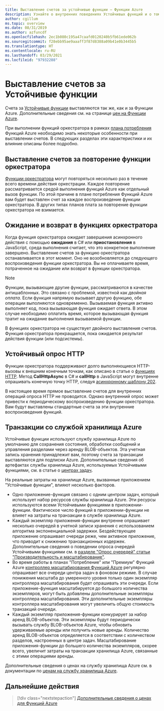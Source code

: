 ```yaml
---
title: Выставление счетов за устойчивые функции — Функции Azure
description: Узнайте о внутренних поведениях Устойчивых функций и о том, как они влияют на выставление счетов за использование Функций Azure.
author: cgillum
ms.topic: overview
ms.date: 08/31/2019
ms.author: azfuncdf
ms.openlocfilehash: 2ec1b080c195a47caafd0120240b5fb61ede062b
ms.sourcegitcommit: f28ebb95ae9aaaff3f87d8388a09b41e0b3445b5
ms.translationtype: HT
ms.contentlocale: ru-RU
ms.lasthandoff: 03/29/2021
ms.locfileid: "97932288"
---
```

# <a name="durable-functions-billing"></a>Выставление счетов за Устойчивые функции

Счета за [Устойчивые функции](durable-functions-overview.md) выставляются так же, как и за Функции Azure. Дополнительные сведения см. на странице [цен на Функции Azure](https://azure.microsoft.com/pricing/details/functions/).

При выполнении функций оркестратора в рамках [плана потребления](../consumption-plan.md) Функций Azure необходимо знать некоторые особенности при выставлении счетов. В следующих разделах эти характеристики и их влияние описаны более подробно.

## <a name="orchestrator-function-replay-billing"></a>Выставление счетов за повторение функции оркестратора

[Функции оркестратора](durable-functions-orchestrations.md) могут повторяться несколько раз в течение всего времени действия оркестрации. Каждое повторение рассматривается средой выполнения функций Azure как отдельный вызов функции. По этой причине в плане потребления Функций Azure вам будет выставлен счет за каждое воспроизведение функции оркестратора. В других типах планов плата за повторение функции оркестратора не взимается.

## <a name="awaiting-and-yielding-in-orchestrator-functions"></a>Ожидание и возврат в функциях оркестратора

Когда функция оркестратора ожидает завершения асинхронного действия с помощью **ожидания** в C# или **приостановления** в JavaScript, среда выполнения считает, что это конкретное выполнение завершено. Выставление счетов за функцию оркестратора останавливается в этот момент. Оно не возобновляется до следующего воспроизведения функции оркестратора. Вы не оплачиваете время, потраченное на ожидание или возврат в функции оркестратора.

> [!NOTE]
> Функции, вызывающие другие функции, рассматриваются в качестве антишаблонных. Это связано с проблемой, известной как _двойная оплата_. Если функция напрямую вызывает другую функцию, обе операции выполняются одновременно. Вызываемая функция активно выполняет код, пока вызывающая функция ожидает ответа. В этом случае необходимо оплатить время, которое вызывающая функция тратит на ожидание выполнения вызываемой функции.
>
> В функциях оркестратора не существует двойного выставления счетов. Функция оркестратора прекращается, пока ожидается результат действия функции (или подсистемы).

## <a name="durable-http-polling"></a>Устойчивый опрос HTTP

Функции оркестратора поддерживают долго выполняющиеся HTTP-вызовы к внешним конечным точкам, как описано в статье о [функциях HTTP](durable-functions-http-features.md). Метод **CallHttpAsync** в C# и **callHttp** в JavaScript могут внутренне опрашивать конечную точку HTTP, следуя [асинхронному шаблону 202](durable-functions-http-features.md#http-202-handling).

В настоящее время прямое выставление счетов для внутренних операций опроса HTTP не проводится. Однако внутренний опрос может привести к периодическому воспроизведению функции оркестратора. Вам будут выставлены стандартные счета за эти внутренние воспроизведения функций.

## <a name="azure-storage-transactions"></a>Транзакции со службой хранилища Azure

Устойчивые функции используют службу хранилища Azure по умолчанию для сохранения состояния, обработки сообщений и управления разделами через аренду BLOB-объектов. Эта учетная запись хранения принадлежит вам, поэтому счета за транзакции выставляются для подписки Azure. Дополнительные сведения об артефактах службы хранилища Azure, используемых Устойчивыми функциями, см. в статье о [центрах задач](durable-functions-task-hubs.md).

На реальные затраты на хранилище Azure, вызванные приложением "Устойчивые функции", влияют несколько факторов.

* Одно приложение-функция связано с одним центром задач, который использует набор ресурсов службы хранилища Azure. Эти ресурсы используются всеми Устойчивыми функциями в приложении-функции. Фактическое число функций в приложении-функции не влияет на затраты на транзакции в службе хранилища Azure.
* Каждый экземпляр приложения-функции внутренне опрашивает несколько очередей в учетной записи хранения с использованием алгоритма экспоненциальной задержки. Бездействующее приложение опрашивает очереди реже, чем активное приложение, что приводит к снижению транзакционных издержек. Дополнительные сведения о поведении опроса очередей Устойчивыми функциями см. в [разделе "Опрос очередей" статьи "Производительность и масштабирование"](durable-functions-perf-and-scale.md#queue-polling).
* Во время работы в планах "Потребление" или "Премиум" Функций Azure [контроллер масштабирования Функций Azure](../event-driven-scaling.md) регулярно опрашивает все очереди центра задач в фоновом режиме. В случае понижения масштаба до умеренного уровня только один экземпляр контроллера масштабирования будет опрашивать эти очереди. Если приложение-функция масштабируется до большого количества экземпляров, могут быть добавлены дополнительные экземпляры контроллера масштабирования. Эти дополнительные экземпляры контроллера масштабирования могут увеличить общую стоимость транзакций очереди.
* Каждый экземпляр приложения-функции конкурирует за набор аренд BLOB-объектов. Эти экземпляры будут периодически вызывать службу BLOB-объектов Azure, чтобы обновить удерживаемые аренды или получить новые аренды. Количество аренд BLOB-объектов определяется в соответствии с количеством разделов, настроенных в центре задач. Масштабирование приложения-функции до большего количества экземпляров, скорее всего, увеличит затраты на транзакции хранилища Azure, связанные с этими операциями аренды.

Дополнительные сведения о ценах на службу хранилища Azure см. в документации по [ценам на службу хранилища Azure](https://azure.microsoft.com/pricing/details/storage/). 

## <a name="next-steps"></a>Дальнейшие действия

> [!div class="nextstepaction"]
> [Дополнительные сведения о ценах для Функций Azure](https://azure.microsoft.com/pricing/details/functions/)
